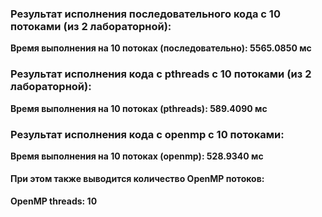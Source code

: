 ### Результат исполнения последовательного кода c 10 потоками (из 2 лабораторной):
**Время выполнения на 10 потоках (последовательно): 5565.0850 мс**

### Результат исполнения кода с pthreads с 10 потоками (из 2 лабораторной):
**Время выполнения на 10 потоках (pthreads): 589.4090 мс**

### Результат исполнения кода с openmp с 10 потоками:
**Время выполнения на 10 потоках (openmp): 528.9340 мс**
#### При этом также выводится количество OpenMP потоков: 
**OpenMP threads: 10**
